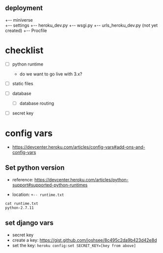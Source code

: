 ## deployment

+-- miniverse  
    +-- settings
        +-- heroku_dev.py
    +-- wsgi.py
    +-- urls_heroku_dev.py  (not yet created)
+-- Procfile

# checklist

- [ ] python runtime
    - do we want to go live with 3.x?
- [ ] static files
- [ ] database
  - [ ] database routing
- [ ] secret key


# config vars

  - https://devcenter.heroku.com/articles/config-vars#add-ons-and-config-vars

## Set python version

  - reference: https://devcenter.heroku.com/articles/python-support#supported-python-runtimes

  - location: ```+-- runtime.txt```

```
cat runtime.txt
python-2.7.11
```


## set django vars

- secret key
 - create a key: https://gist.github.com/joshsee/8c495c2da9b423d42e8d
 - set the key:  ```heroku config:set SECRET_KEY=[key from above]```
